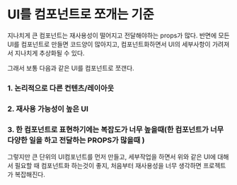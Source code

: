 # UI를 컴포넌트로 쪼개는 기준

지나치게 큰 컴포넌트는 재사용성이 떨어지고 전달해야하는 props가 많다. 반면에 모든 UI를 컴포넌트로 만들면 코드양이 많아지고, 컴포넌트화하면서 UI의 세부사항이 가려져서 지나치게 추상화될 수 있다.

그래서 보통 다음과 같은 UI를 컴포넌트로 쪼갠다.

### 1. 논리적으로 다른 컨텐츠/레이아웃

### 2. 재사용 가능성이 높은 UI

### 3. 한 컴포넌트로 표현하기에는 복잡도가 너무 높을때(한 컴포넌트가 너무 다양한 일을 하고 전달하는 PROPS가 많을때 )

그렇지만 큰 단위의 UI컴포넌트를 먼저 만들고, 세부작업을 하면서 위와 같은 UI에 대해서 필요할 때 컴포넌트화 하는것이 좋지, 처음부터 재사용성을 너무 생각하면 프로젝트가 복잡해진다.

